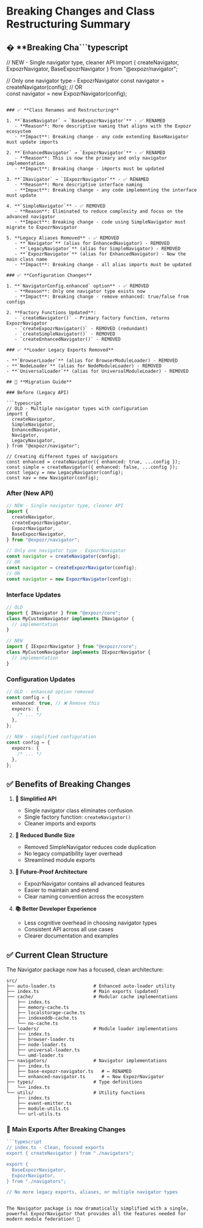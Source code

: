 # Breaking Changes and Class Restructuring Summary

## � **Breaking Cha```typescript
// NEW - Single navigator type, cleaner API
import { 
  createNavigator,
  ExpozrNavigator,
  BaseExpozrNavigator 
} from "@expozr/navigator";

// Only one navigator type - ExpozrNavigator
const navigator = createNavigator(config);
// OR  
const navigator = new ExpozrNavigator(config);
```The Navigator package has undergone a major restructuring with breaking changes to simplify the API and remove legacy support. This version implements a cleaner, more focused architecture.

### ✅ **Class Renames and Restructuring**

1. **`BaseNavigator` → `BaseExpozrNavigator`** - ✅ RENAMED
   - **Reason**: More descriptive naming that aligns with the Expozr ecosystem
   - **Impact**: Breaking change - any code extending BaseNavigator must update imports

2. **`EnhancedNavigator` → `ExpozrNavigator`** - ✅ RENAMED
   - **Reason**: This is now the primary and only navigator implementation
   - **Impact**: Breaking change - imports must be updated

3. **`INavigator` → `IExpozrNavigator`** - ✅ RENAMED
   - **Reason**: More descriptive interface naming
   - **Impact**: Breaking change - any code implementing the interface must update

4. **`SimpleNavigator`** - ✅ REMOVED
   - **Reason**: Eliminated to reduce complexity and focus on the advanced navigator
   - **Impact**: Breaking change - code using SimpleNavigator must migrate to ExpozrNavigator

5. **Legacy Aliases Removed** - ✅ REMOVED
   - **`Navigator`** (alias for EnhancedNavigator) - REMOVED
   - **`LegacyNavigator`** (alias for SimpleNavigator) - REMOVED
   - **`ExpozrNavigator`** (alias for EnhancedNavigator) - Now the main class name
   - **Impact**: Breaking change - all alias imports must be updated

### ✅ **Configuration Changes**

1. **`NavigatorConfig.enhanced` option** - ✅ REMOVED
   - **Reason**: Only one navigator type exists now
   - **Impact**: Breaking change - remove enhanced: true/false from configs

2. **Factory Functions Updated**:
   - `createNavigator()` - Primary factory function, returns ExpozrNavigator
   - `createExpozrNavigator()` - REMOVED (redundant)
   - `createSimpleNavigator()` - REMOVED
   - `createEnhancedNavigator()` - REMOVED

### ✅ **Loader Legacy Exports Removed**

- **`BrowserLoader`** (alias for BrowserModuleLoader) - REMOVED
- **`NodeLoader`** (alias for NodeModuleLoader) - REMOVED
- **`UniversalLoader`** (alias for UniversalModuleLoader) - REMOVED

## 📝 **Migration Guide**

### Before (Legacy API)

```typescript
// OLD - Multiple navigator types with configuration
import {
  createNavigator,
  SimpleNavigator,
  EnhancedNavigator,
  Navigator,
  LegacyNavigator,
} from "@expozr/navigator";

// Creating different types of navigators
const enhanced = createNavigator({ enhanced: true, ...config });
const simple = createNavigator({ enhanced: false, ...config });
const legacy = new LegacyNavigator(config);
const nav = new Navigator(config);
```

### After (New API)

```typescript
// NEW - Single navigator type, cleaner API
import {
  createNavigator,
  createExpozrNavigator,
  ExpozrNavigator,
  BaseExpozrNavigator,
} from "@expozr/navigator";

// Only one navigator type - ExpozrNavigator
const navigator = createNavigator(config);
// OR
const navigator = createExpozrNavigator(config);
// OR
const navigator = new ExpozrNavigator(config);
```

### Interface Updates

```typescript
// OLD
import { INavigator } from "@expozr/core";
class MyCustomNavigator implements INavigator {
  // implementation
}

// NEW
import { IExpozrNavigator } from "@expozr/core";
class MyCustomNavigator implements IExpozrNavigator {
  // implementation
}
```

### Configuration Updates

```typescript
// OLD - enhanced option removed
const config = {
  enhanced: true, // ❌ Remove this
  expozrs: {
    /* ... */
  },
};

// NEW - simplified configuration
const config = {
  expozrs: {
    /* ... */
  },
};
```

## ✅ **Benefits of Breaking Changes**

1. **🎯 Simplified API**
   - Single navigator class eliminates confusion
   - Single factory function: `createNavigator()`
   - Cleaner imports and exports

2. **🧹 Reduced Bundle Size**
   - Removed SimpleNavigator reduces code duplication
   - No legacy compatibility layer overhead
   - Streamlined module exports

3. **🔮 Future-Proof Architecture**
   - ExpozrNavigator contains all advanced features
   - Easier to maintain and extend
   - Clear naming convention across the ecosystem

4. **📚 Better Developer Experience**
   - Less cognitive overhead in choosing navigator types
   - Consistent API across all use cases
   - Clearer documentation and examples

## ✅ **Current Clean Structure**

The Navigator package now has a focused, clean architecture:

```
src/
├── auto-loader.ts              # Enhanced auto-loader utility
├── index.ts                    # Main exports (updated)
├── cache/                      # Modular cache implementations
│   ├── index.ts
│   ├── memory-cache.ts
│   ├── localstorage-cache.ts
│   ├── indexeddb-cache.ts
│   └── no-cache.ts
├── loaders/                    # Module loader implementations
│   ├── index.ts
│   ├── browser-loader.ts
│   ├── node-loader.ts
│   ├── universal-loader.ts
│   └── umd-loader.ts
├── navigators/                 # Navigator implementations
│   ├── index.ts
│   ├── base-expozr-navigator.ts   # ← RENAMED
│   └── enhanced-navigator.ts      # ← Now ExpozrNavigator
├── types/                      # Type definitions
│   └── index.ts
└── utils/                      # Utility functions
    ├── index.ts
    ├── event-emitter.ts
    ├── module-utils.ts
    └── url-utils.ts
```

### 🎯 **Main Exports After Breaking Changes**

```typescript
```typescript
// index.ts - Clean, focused exports
export { createNavigator } from "./navigators";

export {
  BaseExpozrNavigator,
  ExpozrNavigator,
} from "./navigators";

// No more legacy exports, aliases, or multiple navigator types
```
```

The Navigator package is now dramatically simplified with a single, powerful ExpozrNavigator that provides all the features needed for modern module federation! 🎉
